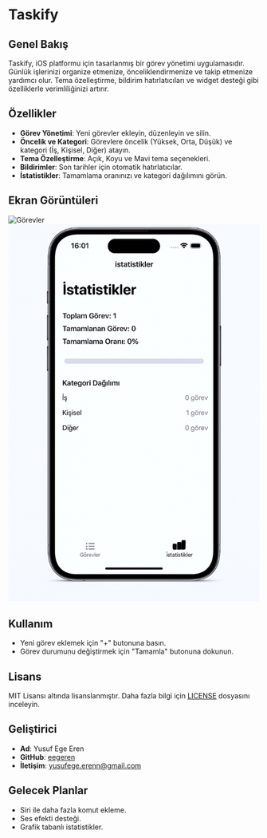 # Taskify

## Genel Bakış
Taskify, iOS platformu için tasarlanmış bir görev yönetimi uygulamasıdır. Günlük işlerinizi organize etmenize, önceliklendirmenize ve takip etmenize yardımcı olur. Tema özelleştirme, bildirim hatırlatıcıları ve widget desteği gibi özelliklerle verimliliğinizi artırır.

## Özellikler
- **Görev Yönetimi**: Yeni görevler ekleyin, düzenleyin ve silin.
- **Öncelik ve Kategori**: Görevlere öncelik (Yüksek, Orta, Düşük) ve kategori (İş, Kişisel, Diğer) atayın.
- **Tema Özelleştirme**: Açık, Koyu ve Mavi tema seçenekleri.
- **Bildirimler**: Son tarihler için otomatik hatırlatıcılar.
- **İstatistikler**: Tamamlama oranınızı ve kategori dağılımını görün.

## Ekran Görüntüleri


![Görevler](screenshots/görevler.png)
![İstatistik](screenshots/istatistik.png)


## Kullanım
- Yeni görev eklemek için "+" butonuna basın.
- Görev durumunu değiştirmek için "Tamamla" butonuna dokunun.


## Lisans
MIT Lisansı altında lisanslanmıştır. Daha fazla bilgi için [LICENSE](LICENSE) dosyasını inceleyin.

## Geliştirici
- **Ad**: Yusuf Ege Eren
- **GitHub**: [eegeren](https://github.com/eegeren)
- **İletişim**: yusufege.erenn@gmail.com

## Gelecek Planlar
- Siri ile daha fazla komut ekleme.
- Ses efekti desteği.
- Grafik tabanlı istatistikler.
